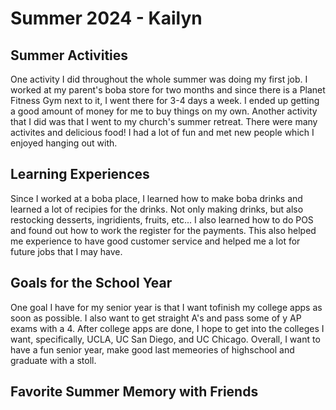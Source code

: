 # Summer 2024 - Kailyn

## Summer Activities

One activity I did throughout the whole summer was doing my first job. I worked at my parent's boba store for two months and since there is a Planet Fitness Gym next to it, I went there for 3-4 days a week. I ended up getting a good amount of money for me to buy things on my own. Another activity that I did was that I went to my church's summer retreat. There were many activites and  delicious food! I had a lot of fun and met new people which I enjoyed hanging out with.

## Learning Experiences

Since I worked at a boba place, I learned how to make boba drinks and learned a lot of recipies for the drinks. Not only making drinks, but also restocking desserts, ingridients, fruits, etc... I also learned how to do POS and found out how to work the register for the payments. This also helped me experience to have good customer service and helped me a lot for future jobs that I may have.

## Goals for the School Year

One goal I have for my senior year is that I want tofinish my college apps as soon as possible. I also want to get straight A's and pass some of y AP exams with a 4. After college apps are done, I hope to get into the colleges I want, specifically, UCLA, UC San Diego, and UC Chicago. Overall, I want to have a fun senior year, make good last memeories of highschool and graduate with a stoll.

## Favorite Summer Memory with Friends

